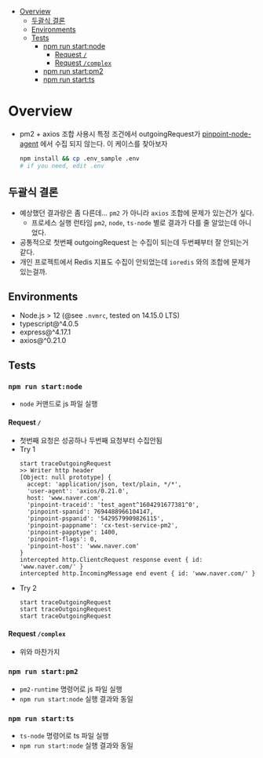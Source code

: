 - [Overview](#overview)
  - [두괄식 결론](#두괄식-결론)
  - [Environments](#environments)
  - [Tests](#tests)
    - [npm run start:node](#npm-run-startnode)
      - [Request `/`](#request-)
      - [Request `/complex`](#request-complex)
    - [npm run start:pm2](#npm-run-startpm2)
    - [npm run start:ts](#npm-run-startts)

# Overview

- pm2 + axios 조합 사용시 특정 조건에서 outgoingRequest가 [pinpoint-node-agent](https://github.com/pinpoint-apm/pinpoint-node-agent) 에서 수집 되지 않는다. 이 케이스를 찾아보자

  ```bash
  npm install && cp .env_sample .env
  # if you need, edit .env
  ```

## 두괄식 결론

- 예상했던 결과랑은 좀 다른데... `pm2` 가 아니라 `axios` 조합에 문제가 있는건가 싶다.
  - 프로세스 실행 런타임 `pm2`, `node`, `ts-node` 별로 결과가 다를 줄 알았는데 아니었다.
- 공통적으로 첫번째 outgoingRequest 는 수집이 되는데 두번째부터 잘 안되는거 같다.
- 개인 프로젝트에서 Redis 지표도 수집이 안되었는데 `ioredis` 와의 조합에 문제가 있는걸까.

## Environments

- Node.js > 12 (@see `.nvmrc`, tested on 14.15.0 LTS)
- typescript@^4.0.5
- express@^4.17.1
- axios@^0.21.0

## Tests

### `npm run start:node`

- `node` 커맨드로 js 파일 실행

#### Request `/`

- 첫번째 요청은 성공하나 두번째 요청부터 수집안됨
- Try 1
  ```
  start traceOutgoingRequest
  >> Writer http header
  [Object: null prototype] {
    accept: 'application/json, text/plain, */*',
    'user-agent': 'axios/0.21.0',
    host: 'www.naver.com',
    'pinpoint-traceid': 'test_agent^1604291677381^0',
    'pinpoint-spanid': 7694488966104147,
    'pinpoint-pspanid': '5429579909826115',
    'pinpoint-pappname': 'cx-test-service-pm2',
    'pinpoint-papptype': 1400,
    'pinpoint-flags': 0,
    'pinpoint-host': 'www.naver.com'
  }
  intercepted http.ClientcRequest response event { id: 'www.naver.com/' }
  intercepted http.IncomingMessage end event { id: 'www.naver.com/' }
  ```
- Try 2
  ```
  start traceOutgoingRequest
  start traceOutgoingRequest
  start traceOutgoingRequest
  ```

#### Request `/complex`

- 위와 마찬가지

### `npm run start:pm2`

- `pm2-runtime` 명령어로 js 파일 실행
- `npm run start:node` 실행 결과와 동일

### `npm run start:ts`

- `ts-node` 명령어로 ts 파일 실행
- `npm run start:node` 실행 결과와 동일
